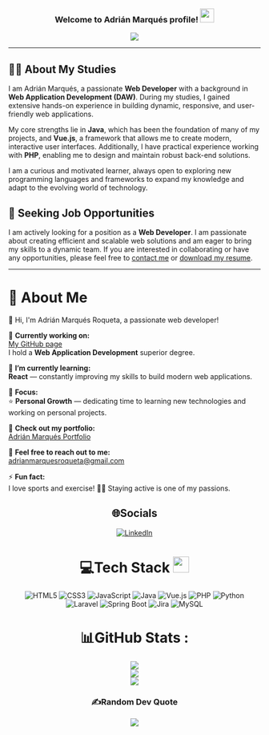 <h3 align="center">
  Welcome to Adrián Marqués profile!
  <img src="https://media.giphy.com/media/hvRJCLFzcasrR4ia7z/giphy.gif" width="28">
</h3>
<p align="center">
  <a href="https://github.com/Adriian20/Adriian20">
  <img src="https://readme-typing-svg.herokuapp.com?color=%2336BCF7&center=true&vCenter=true&lines=Hi+%2C+welcome+to+my+Github+page;I+am+Adrián+Marqués;I+am+a+DAW+graduate;Web+Dev;Fullstack+Dev">
  </a>
</p>

---
## 👨‍🎓 About My Studies

I am Adrián Marqués, a passionate **Web Developer** with a background in **Web Application Development (DAW)**. During my studies, I gained extensive hands-on experience in building dynamic, responsive, and user-friendly web applications.  

My core strengths lie in **Java**, which has been the foundation of many of my projects, and **Vue.js**, a framework that allows me to create modern, interactive user interfaces. Additionally, I have practical experience working with **PHP**, enabling me to design and maintain robust back-end solutions.  

I am a curious and motivated learner, always open to exploring new programming languages and frameworks to expand my knowledge and adapt to the evolving world of technology.  

## 💼 Seeking Job Opportunities

I am actively looking for a position as a **Web Developer**. I am passionate about creating efficient and scalable web solutions and am eager to bring my skills to a dynamic team. If you are interested in collaborating or have any opportunities, please feel free to [contact me](mailto:adrianmarquesroqueta@gmail.com) or [download my resume](Marques.Roqueta.Adrian.CV.pdf).

---
  
# 💫 About Me

👋 Hi, I'm Adrián Marqués Roqueta, a passionate web developer!

🔭 **Currently working on:**  
   [My GitHub page](https://github.com/Adriian20)  
   I hold a **Web Application Development** superior degree.

🌱 **I’m currently learning:**  
   **React** — constantly improving my skills to build modern web applications.

🎯 **Focus:**  
   ⭐️ **Personal Growth** — dedicating time to learning new technologies and working on personal projects.

📂 **Check out my portfolio:**  
   [Adrián Marqués Portfolio](https://portafolio-web-developer-adrianmarques.vercel.app/)

💬 **Feel free to reach out to me:**  
   [adrianmarquesroqueta@gmail.com](mailto:adrianmarquesroqueta@gmail.com)

⚡ **Fun fact:**  
   I love sports and exercise! 🏋️‍♂️ Staying active is one of my passions. 

<div align="center">

## 🌐Socials

[![LinkedIn](https://img.shields.io/badge/LinkedIn-0077B5?logo=linkedin&logoColor=white)](https://www.linkedin.com/in/adrian-marques/)

# 💻Tech Stack <img src = "https://media2.giphy.com/media/QssGEmpkyEOhBCb7e1/giphy.gif?cid=ecf05e47a0n3gi1bfqntqmob8g9aid1oyj2wr3ds3mg700bl&rid=giphy.gif" width = 32px>

![HTML5](https://img.shields.io/badge/html5-%23E34F26.svg?style=for-the-badge&logo=html5&logoColor=white)
![CSS3](https://img.shields.io/badge/css3-%231572B6.svg?style=for-the-badge&logo=css3&logoColor=white)
![JavaScript](https://img.shields.io/badge/javascript-%23323330.svg?style=for-the-badge&logo=javascript&logoColor=%23F7DF1E)
![Java](https://img.shields.io/badge/java-%23ED8B00.svg?style=for-the-badge&logo=java&logoColor=white)
![Vue.js](https://img.shields.io/badge/vuejs-%2335495e.svg?style=for-the-badge&logo=vue.js&logoColor=%234FC08D)
![PHP](https://img.shields.io/badge/php-%23777BB4.svg?style=for-the-badge&logo=php&logoColor=white)
![Python](https://img.shields.io/badge/python-%233776AB.svg?style=for-the-badge&logo=python&logoColor=white)
![Laravel](https://img.shields.io/badge/laravel-%23FF2D20.svg?style=for-the-badge&logo=laravel&logoColor=white)
![Spring Boot](https://img.shields.io/badge/springboot-%236DB33F.svg?style=for-the-badge&logo=springboot&logoColor=white)
![Jira](https://img.shields.io/badge/jira-%230052CC.svg?style=for-the-badge&logo=jira&logoColor=white)
![MySQL](https://img.shields.io/badge/mysql-%2300f.svg?style=for-the-badge&logo=mysql&logoColor=white)

# 📊GitHub Stats :

![](https://github-readme-stats.vercel.app/api?username=Adriian20&theme=radical&hide_border=false&include_all_commits=false&count_private=false)<br/>
![](https://github-readme-streak-stats.herokuapp.com/?user=Adriian20&theme=radical&hide_border=false)<br/>
![](https://github-readme-stats.vercel.app/api/top-langs/?username=Adriian20&theme=radical&hide_border=false&include_all_commits=false&count_private=false&layout=compact)

### ✍️Random Dev Quote

![](https://quotes-github-readme.vercel.app/api?type=horizontal&theme=merko)

</div>
